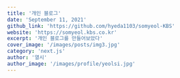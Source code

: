 ```yaml
---
title: '개인 블로그'
date: 'September 11, 2021'
github_link: 'https://github.com/hyeda1103/somyeol-KBS'
website: 'https://somyeol.kbs.co.kr'
excerpt: '개인 블로그를 만들어보았다'
cover_image: '/images/posts/img3.jpg'
category: 'next.js'
author: '열시'
author_image: '/images/profile/yeolsi.jpg'
---
```

